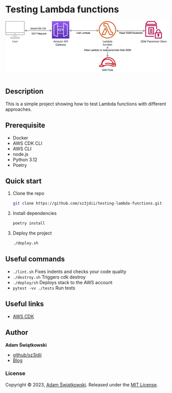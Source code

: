 
# Testing Lambda functions
<img src="diagram/testing_lambda_functions_diagram.png" alt="Lambda testing architecture diagram">
<br><br>

## Description
This is a simple project showing how to test Lambda functions with different approaches.

## Prerequisite
 * Docker
 * AWS CDK CLI
 * AWS CLI
 * node.js
 * Python 3.12
 * Poetry

## Quick start
1. Clone the repo
   ```sh
   git clone https://github.com/sz3jdii/testing-lambda-functions.git
   ```
2. Install dependencies
    ```sh
    poetry install
    ```
3. Deploy the project
   ```sh
   ./deploy.sh
   ```

## Useful commands
 * `./lint.sh`          Fixes indents and checks your code quality
 * `./destroy.sh`       Triggers cdk destroy
 * `./deploy/sh`        Deploys stack to the AWS account
 * `pytest -vv ./tests` Run tests

## Useful links
* [AWS CDK](https://docs.aws.amazon.com/cdk/v2/guide/cli.html)

## Author
**Adam Świątkowski**
* [github/sz3jdii](https://github.com/sz3jdii)
* [Blog](https://cloudybarz.com/)

### License
Copyright © 2023, [Adam Świątkowski](https://github.com/sz3jdii).
Released under the [MIT License](LICENSE).

